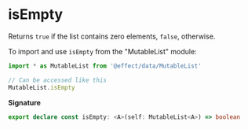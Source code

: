 # isEmpty

Returns `true` if the list contains zero elements, `false`, otherwise.

To import and use `isEmpty` from the "MutableList" module:

```ts
import * as MutableList from '@effect/data/MutableList'

// Can be accessed like this
MutableList.isEmpty
```

**Signature**

```ts
export declare const isEmpty: <A>(self: MutableList<A>) => boolean
```
